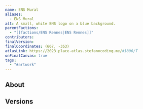 ```yaml
---
name: ENS Mural
aliases:
  - ENS Mural
alt: A small, white ENS logo on a blue background.
parentFactions:
  - "[[factions/ENS Rennes|ENS Rennes]]"
contributors: 
finalVersion: 
finalCoordinates: (667, -353)
atlasLink: https://2023.place-atlas.stefanocoding.me/#1896/T
onFinalCanvas: true
tags:
  - "#artwork"
---
```

## About

## Versions
